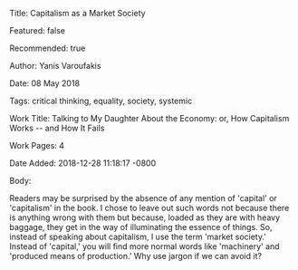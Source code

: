 Title: Capitalism as a Market Society

Featured: false

Recommended: true

Author: Yanis Varoufakis

Date: 08 May 2018

Tags: critical thinking, equality, society, systemic

Work Title: Talking to My Daughter About the Economy: or, How Capitalism Works -- and How It Fails

Work Pages:  4

Date Added: 2018-12-28 11:18:17 -0800

Body:

Readers may be surprised by the absence of any mention of 'capital' or 'capitalism' in the book. I chose to leave out such words not because there is anything wrong with them but because, loaded as they are with heavy baggage, they get in the way of illuminating the essence of things. So, instead of speaking about capitalism, I use the term 'market society.' Instead of 'capital,' you will find more normal words like 'machinery' and 'produced means of production.' Why use jargon if we can avoid it?


